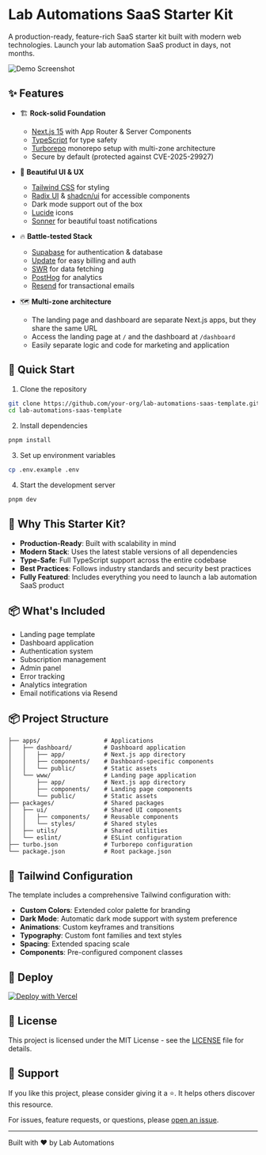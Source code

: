 # Lab Automations SaaS Starter Kit

A production-ready, feature-rich SaaS starter kit built with modern web technologies. Launch your lab automation SaaS product in days, not months.

![Demo Screenshot](thumbnail.png)

## ✨ Features

- 🏗️ **Rock-solid Foundation**
  - [Next.js 15](https://nextjs.org/) with App Router & Server Components
  - [TypeScript](https://www.typescriptlang.org/) for type safety
  - [Turborepo](https://turborepo.org/) monorepo setup with multi-zone architecture
  - Secure by default (protected against CVE-2025-29927)

- 💅 **Beautiful UI & UX**
  - [Tailwind CSS](https://tailwindcss.com/) for styling
  - [Radix UI](https://www.radix-ui.com/) & [shadcn/ui](https://ui.shadcn.com/) for accessible components
  - Dark mode support out of the box
  - [Lucide](https://lucide.dev/) icons
  - [Sonner](https://sonner.emilkowal.ski/) for beautiful toast notifications

- 🔥 **Battle-tested Stack**
  - [Supabase](https://supabase.com/) for authentication & database
  - [Update](https://update.dev) for easy billing and auth
  - [SWR](https://swr.vercel.app/) for data fetching
  - [PostHog](https://posthog.com/) for analytics
  - [Resend](https://resend.com) for transactional emails

- 🗺️ **Multi-zone architecture**
  - The landing page and dashboard are separate Next.js apps, but they share the same URL
  - Access the landing page at `/` and the dashboard at `/dashboard`
  - Easily separate logic and code for marketing and application

## 🚀 Quick Start

1. Clone the repository

```bash
git clone https://github.com/your-org/lab-automations-saas-template.git
cd lab-automations-saas-template
```

2. Install dependencies

```bash
pnpm install
```

3. Set up environment variables

```bash
cp .env.example .env
```

4. Start the development server

```bash
pnpm dev
```

## 🌟 Why This Starter Kit?

- **Production-Ready**: Built with scalability in mind
- **Modern Stack**: Uses the latest stable versions of all dependencies
- **Type-Safe**: Full TypeScript support across the entire codebase
- **Best Practices**: Follows industry standards and security best practices
- **Fully Featured**: Includes everything you need to launch a lab automation SaaS product

## 📦 What's Included

- Landing page template
- Dashboard application
- Authentication system
- Subscription management
- Admin panel
- Error tracking
- Analytics integration
- Email notifications via Resend

## 📦 Project Structure

```
├── apps/                  # Applications
│   ├── dashboard/         # Dashboard application
│   │   ├── app/           # Next.js app directory
│   │   ├── components/    # Dashboard-specific components
│   │   └── public/        # Static assets
│   └── www/               # Landing page application
│       ├── app/           # Next.js app directory
│       ├── components/    # Landing page components
│       └── public/        # Static assets
├── packages/              # Shared packages
│   ├── ui/                # Shared UI components
│   │   ├── components/    # Reusable components
│   │   └── styles/        # Shared styles
│   ├── utils/             # Shared utilities
│   └── eslint/            # ESLint configuration
├── turbo.json             # Turborepo configuration
└── package.json           # Root package.json
```

## 🎨 Tailwind Configuration

The template includes a comprehensive Tailwind configuration with:

- **Custom Colors**: Extended color palette for branding
- **Dark Mode**: Automatic dark mode support with system preference
- **Animations**: Custom keyframes and transitions
- **Typography**: Custom font families and text styles
- **Spacing**: Extended spacing scale
- **Components**: Pre-configured component classes

## 🚀 Deploy

[![Deploy with Vercel](https://vercel.com/button)](https://vercel.com/new/clone?repository-url=https://github.com/your-org/lab-automations-saas-template)

## 📝 License

This project is licensed under the MIT License - see the [LICENSE](LICENSE) file for details.

## 💪 Support

If you like this project, please consider giving it a ⭐️. It helps others discover this resource.

For issues, feature requests, or questions, please [open an issue](https://github.com/your-org/lab-automations-saas-template/issues).

---

Built with ❤️ by Lab Automations
